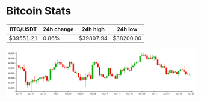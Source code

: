 # Bitcoin Stats

BTC/USDT|24h change|24h high|24h low|
|---|---|---|---|
|$39551.21|0.86%|$39807.94|$38200.00|

<img src="./chart.svg">
